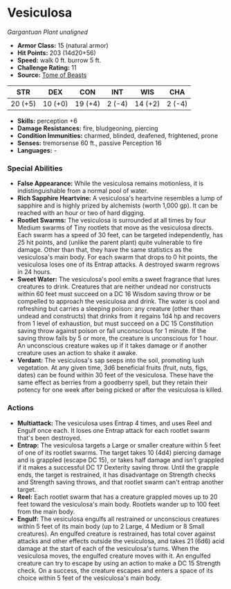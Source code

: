 # Vesiculosa

*Gargantuan* *Plant* *unaligned*

- **Armor Class:** 15 (natural armor)
- **Hit Points:** 203 (14d20+56)
- **Speed:** walk 0 ft. burrow 5 ft.
- **Challenge Rating:** 11
- **Source:** [Tome of Beasts](https://koboldpress.com/kpstore/product/tome-of-beasts-for-5th-edition-print/)

| STR | DEX | CON | INT | WIS | CHA |
| --- | --- | --- | --- | --- | --- |
| 20 (+5) | 10 (+0) | 19 (+4) | 2 (-4) | 14 (+2) | 2 (-4) |

- **Skills:** perception +6
- **Damage Resistances:** fire, bludgeoning, piercing
- **Condition Immunities:** charmed, blinded, deafened, frightened, prone
- **Senses:** tremorsense 60 ft., passive Perception 16
- **Languages:** -
### Special Abilities
- **False Appearance:** While the vesiculosa remains motionless, it is indistinguishable from a normal pool of water.
- **Rich Sapphire Heartvine:** A vesiculosa's heartvine resembles a lump of sapphire and is highly prized by alchemists (worth 1,000 gp). It can be reached with an hour or two of hard digging.
- **Rootlet Swarms:** The vesiculosa is surrounded at all times by four Medium swarms of Tiny rootlets that move as the vesiculosa directs. Each swarm has a speed of 30 feet, can be targeted independently, has 25 hit points, and (unlike the parent plant) quite vulnerable to fire damage. Other than that, they have the same statistics as the vesiculosa's main body. For each swarm that drops to 0 hit points, the vesiculosa loses one of its Entrap attacks. A destroyed swarm regrows in 24 hours.
- **Sweet Water:** The vesiculosa's pool emits a sweet fragrance that lures creatures to drink. Creatures that are neither undead nor constructs within 60 feet must succeed on a DC 16 Wisdom saving throw or be compelled to approach the vesiculosa and drink. The water is cool and refreshing but carries a sleeping poison: any creature (other than undead and constructs) that drinks from it regains 1d4 hp and recovers from 1 level of exhaustion, but must succeed on a DC 15 Constitution saving throw against poison or fall unconscious for 1 minute. If the saving throw fails by 5 or more, the creature is unconscious for 1 hour. An unconscious creature wakes up if it takes damage or if another creature uses an action to shake it awake.
- **Verdant:** The vesiculosa's sap seeps into the soil, promoting lush vegetation. At any given time, 3d6 beneficial fruits (fruit, nuts, figs, dates) can be found within 30 feet of the vesiculosa. These have the same effect as berries from a goodberry spell, but they retain their potency for one week after being picked or after the vesiculosa is killed.
### Actions
- **Multiattack:** The vesiculosa uses Entrap 4 times, and uses Reel and Engulf once each. It loses one Entrap attack for each rootlet swarm that's been destroyed.
- **Entrap:** The vesiculosa targets a Large or smaller creature within 5 feet of one of its rootlet swarms. The target takes 10 (4d4) piercing damage and is grappled (escape DC 15), or takes half damage and isn't grappled if it makes a successful DC 17 Dexterity saving throw. Until the grapple ends, the target is restrained, it has disadvantage on Strength checks and Strength saving throws, and that rootlet swarm can't entrap another target.
- **Reel:** Each rootlet swarm that has a creature grappled moves up to 20 feet toward the vesiculosa's main body. Rootlets wander up to 100 feet from the main body.
- **Engulf:** The vesiculosa engulfs all restrained or unconscious creatures within 5 feet of its main body (up to 2 Large, 4 Medium or 8 Small creatures). An engulfed creature is restrained, has total cover against attacks and other effects outside the vesiculosa, and takes 21 (6d6) acid damage at the start of each of the vesiculosa's turns. When the vesiculosa moves, the engulfed creature moves with it. An engulfed creature can try to escape by using an action to make a DC 15 Strength check. On a success, the creature escapes and enters a space of its choice within 5 feet of the vesiculosa's main body.
